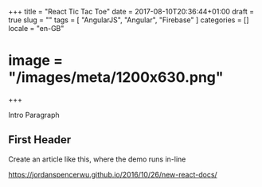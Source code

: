 +++
title = "React Tic Tac Toe"
date = 2017-08-10T20:36:44+01:00
draft = true
slug = ""
tags = [ "AngularJS", "Angular", "Firebase" ]
categories = []
locale = "en-GB"
# image = "/images/meta/1200x630.png"
+++

Intro Paragraph

<!--more-->

## First Header

Create an article like this, where the demo runs in-line

https://jordanspencerwu.github.io/2016/10/26/new-react-docs/
